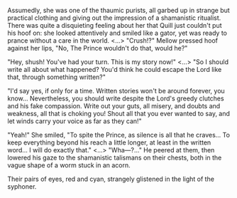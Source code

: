 Assumedly, she was one of the thaumic purists, all garbed up in strange but practical clothing and giving out the impression of a shamanistic ritualist. There was quite a disquieting feeling about her that Quill just couldn't put his hoof on: she looked attentively and smiled like a gator, yet was ready to prance without a care in the world. 
<...>
"Crush!?" Mellow pressed hoof against her lips, "No, The Prince wouldn't do that, would he?"

"Hey, shush! You've had your turn. This is my story now!" 
<...>
"So I should write all about what happened? You'd think he could escape the Lord like that, through something written?"

"I'd say yes, if only for a time. Written stories won't be around forever, you know... Nevertheless, you should write despite the Lord's greedy clutches and his fake compassion. Write out your guts, all misery, and doubts and weakness, all that is choking you! Shout all that you ever wanted to say, and let winds carry your voice as far as they can!"

"Yeah!" She smiled, "To spite the Prince, as silence is all that he craves... To keep everything beyond his reach a little longer, at least in the written word... I will do exactly that."
<...>
"Wha—?..." He peered at them, then lowered his gaze to the shamanistic talismans on their chests, both in the vague shape of a worm stuck in an acorn.

Their pairs of eyes, red and cyan, strangely glistened in the light of the syphoner. 

